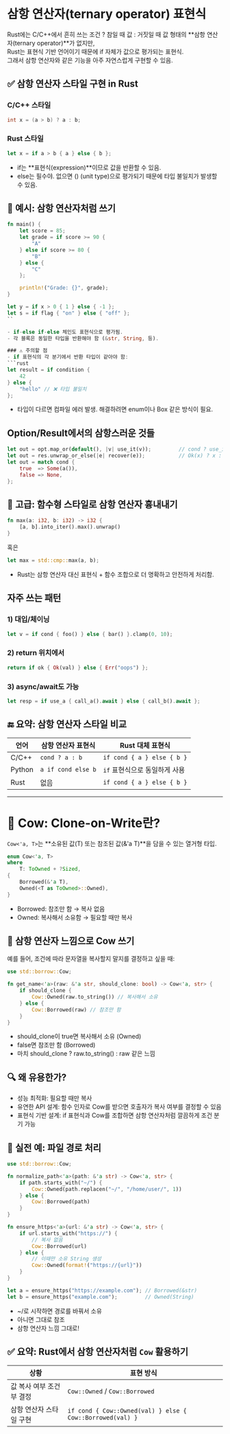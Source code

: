 # 삼항 연산자(ternary operator) 표현식
Rust에는 C/C++에서 흔히 쓰는 조건 ? 참일 때 값 : 거짓일 때 값 형태의 **삼항 연산자(ternary operator)**가 없지만,  
Rust는 표현식 기반 언어이기 때문에 if 자체가 값으로 평가되는 표현식.  
그래서 삼항 연산자와 같은 기능을 아주 자연스럽게 구현할 수 있음.

## ✅ 삼항 연산자 스타일 구현 in Rust

### C/C++ 스타일
```cpp
int x = (a > b) ? a : b;
```

### Rust 스타일
```rust
let x = if a > b { a } else { b };
```

- if는 **표현식(expression)**이므로 값을 반환할 수 있음.
- else는 필수야. 없으면 () (unit type)으로 평가되기 때문에 타입 불일치가 발생할 수 있음.

## 🧪 예시: 삼항 연산자처럼 쓰기
```rust
fn main() {
    let score = 85;
    let grade = if score >= 90 {
        "A"
    } else if score >= 80 {
        "B"
    } else {
        "C"
    };

    println!("Grade: {}", grade);
}
```

```rust
let y = if x > 0 { 1 } else { -1 };
let s = if flag { "on" } else { "off" };
``

- if-else if-else 체인도 표현식으로 평가됨.
- 각 블록은 동일한 타입을 반환해야 함 (&str, String, 등).

### ⚠️ 주의할 점
- if 표현식의 각 분기에서 반환 타입이 같아야 함:
```rust
let result = if condition {
    42
} else {
    "hello" // ❌ 타입 불일치
};
```
- 타입이 다르면 컴파일 에러 발생. 해결하려면 enum이나 Box<dyn Any> 같은 방식이 필요.

## Option/Result에서의 삼항스러운 것들
```rust
let out = opt.map_or(default(), |v| use_it(v));         // cond ? use_it(v) : default
let out = res.unwrap_or_else(|e| recover(e));           // Ok(x) ? x : recover(err)
let out = match cond {
    true  => Some(a()),
    false => None,
};
```

## 🧩 고급: 함수형 스타일로 삼항 연산자 흉내내기
```rust
fn max(a: i32, b: i32) -> i32 {
    [a, b].into_iter().max().unwrap()
}
```

혹은
```rust
let max = std::cmp::max(a, b);
```

- Rust는 삼항 연산자 대신 표현식 + 함수 조합으로 더 명확하고 안전하게 처리함.

## 자주 쓰는 패턴
### 1) 대입/체이닝
```rust
let v = if cond { foo() } else { bar() }.clamp(0, 10);
```

### 2) return 위치에서
```rust
return if ok { Ok(val) } else { Err("oops") };
```

### 3) async/await도 가능
```rust
let resp = if use_a { call_a().await } else { call_b().await };
```


## 🔚 요약: 삼항 연산자 스타일 비교

| 언어     | 삼항 연산자 표현식         | Rust 대체 표현식             |
|----------|-----------------------------|-------------------------------|
| C/C++    | `cond ? a : b`              | `if cond { a } else { b }`   |
| Python   | `a if cond else b`          | `if` 표현식으로 동일하게 사용 |
| Rust     | 없음                         | `if cond { a } else { b }`   |


---

# 🐄 Cow: Clone-on-Write란?

`Cow<'a, T>`는 **소유된 값(T) 또는 참조된 값(&'a T)**을 담을 수 있는 열거형 타입.
```rust
enum Cow<'a, T>
where
    T: ToOwned + ?Sized,
{
    Borrowed(&'a T),
    Owned(<T as ToOwned>::Owned),
}
```

- Borrowed: 참조만 함 → 복사 없음
- Owned: 복사해서 소유함 → 필요할 때만 복사

## 🧪 삼항 연산자 느낌으로 Cow 쓰기
예를 들어, 조건에 따라 문자열을 복사할지 말지를 결정하고 싶을 때:
```rust
use std::borrow::Cow;

fn get_name<'a>(raw: &'a str, should_clone: bool) -> Cow<'a, str> {
    if should_clone {
        Cow::Owned(raw.to_string()) // 복사해서 소유
    } else {
        Cow::Borrowed(raw) // 참조만 함
    }
}
```

- should_clone이 true면 복사해서 소유 (Owned)
- false면 참조만 함 (Borrowed)
- 마치 should_clone ? raw.to_string() : raw 같은 느낌

## 🔍 왜 유용한가?
- 성능 최적화: 필요할 때만 복사
- 유연한 API 설계: 함수 인자로 Cow를 받으면 호출자가 복사 여부를 결정할 수 있음
- 표현식 기반 설계: if 표현식과 Cow를 조합하면 삼항 연산자처럼 깔끔하게 조건 분기 가능

## 🧩 실전 예: 파일 경로 처리
```rust
use std::borrow::Cow;

fn normalize_path<'a>(path: &'a str) -> Cow<'a, str> {
    if path.starts_with("~/") {
        Cow::Owned(path.replacen("~/", "/home/user/", 1))
    } else {
        Cow::Borrowed(path)
    }
}
```

```rust
fn ensure_https<'a>(url: &'a str) -> Cow<'a, str> {
    if url.starts_with("https://") {
        // 복사 없음
        Cow::Borrowed(url)
    } else {
        // 이때만 소유 String 생성
        Cow::Owned(format!("https://{url}"))
    }
}

let a = ensure_https("https://example.com"); // Borrowed(&str)
let b = ensure_https("example.com");         // Owned(String)

```

- ~/로 시작하면 경로를 바꿔서 소유
- 아니면 그대로 참조
- 삼항 연산자 느낌 그대로!

## ✅ 요약: Rust에서 삼항 연산자처럼 `Cow` 활용하기
| 상황                     | 표현 방식                                      |
|--------------------------|------------------------------------------------|
| 값 복사 여부 조건부 결정 | `Cow::Owned` / `Cow::Borrowed`                |
| 삼항 연산자 스타일 구현 | `if cond { Cow::Owned(val) } else { Cow::Borrowed(val) }` |




